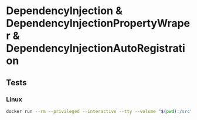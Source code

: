 # DependencyInjection & DependencyInjectionPropertyWraper & DependencyInjectionAutoRegistration

## Tests

### Linux

```bash
docker run --rm --privileged --interactive --tty --volume "$(pwd):/src" --workdir "/src" swift:latest swift test
```
